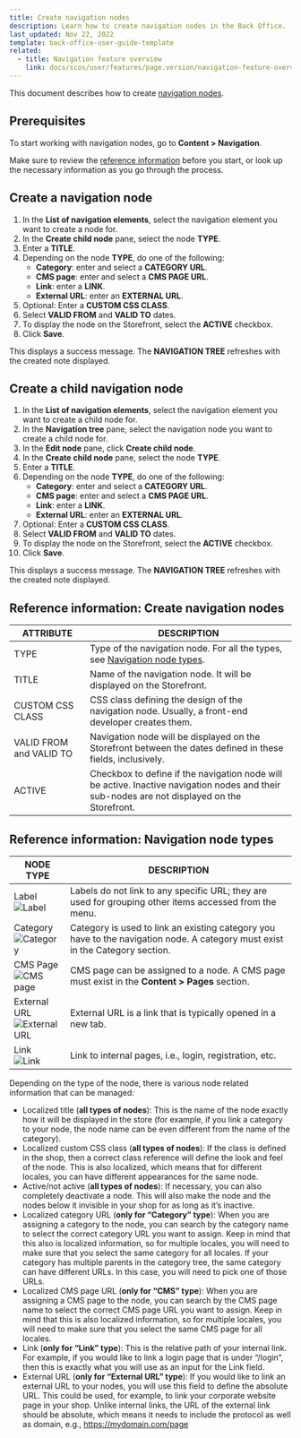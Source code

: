 ```yaml
---
title: Create navigation nodes
description: Learn how to create navigation nodes in the Back Office.
last_updated: Nov 22, 2022
template: back-office-user-guide-template
related:
  - title: Navigation feature overview
    link: docs/scos/user/features/page.version/navigation-feature-overview.html
---
```


This document describes how to create [navigation nodes](/docs/scos/user/features/{{page.version}}/navigation-feature-overview.html#navigation-node).

## Prerequisites

To start working with navigation nodes, go to **Content&nbsp;<span aria-label="and then">></span> Navigation**.

Make sure to review the [reference information](#reference-information-create-navigation-nodes) before you start, or look up the necessary information as you go through the process.

## Create a navigation node

1. In the **List of navigation elements**, select the navigation element you want to create a node for.
2. In the **Create child node** pane, select the node **TYPE**.
3. Enter a **TITLE**.
4. Depending on the node **TYPE**, do one of the following:
    * **Category**: enter and select a **CATEGORY URL**.
    * **CMS page**: enter and select a **CMS PAGE URL**.
    * **Link**: enter a **LINK**.
    * **External URL**: enter an **EXTERNAL URL**.
5. Optional: Enter a **CUSTOM CSS CLASS**.
6. Select **VALID FROM** and **VALID TO** dates.
7. To display the node on the Storefront, select the **ACTIVE** checkbox.
8. Click **Save**.

This displays a success message. The **NAVIGATION TREE** refreshes with the created note displayed.

## Create a child navigation node

1. In the **List of navigation elements**, select the navigation element you want to create a child node for.
2. In the **Navigation tree** pane, select the navigation node you want to create a child node for.
3. In the **Edit node** pane, click **Create child node**.
4. In the **Create child node** pane, select the node **TYPE**.
5. Enter a **TITLE**.
6. Depending on the node **TYPE**, do one of the following:
    * **Category**: enter and select a **CATEGORY URL**.
    * **CMS page**: enter and select a **CMS PAGE URL**.
    * **Link**: enter a **LINK**.
    * **External URL**: enter an **EXTERNAL URL**.
7. Optional: Enter a **CUSTOM CSS CLASS**.
8. Select **VALID FROM** and **VALID TO** dates.
9. To display the node on the Storefront, select the **ACTIVE** checkbox.
10. Click **Save**.

This displays a success message. The **NAVIGATION TREE** refreshes with the created note displayed.


## Reference information: Create navigation nodes

| ATTRIBUTE | DESCRIPTION |
| --- | --- |
| TYPE | Type of the navigation node. For all the types, see [Navigation node types](#navigation-node-types). |
| TITLE | Name of the navigation node. It will be displayed on the Storefront. |
| CUSTOM CSS CLASS | CSS class defining the design of the navigation node. Usually, a front-end developer creates them. |
| VALID FROM and VALID TO | Navigation node will be displayed on the Storefront between the dates defined in these fields, inclusively. |
| ACTIVE | Checkbox to define if the navigation node will be active. Inactive navigation nodes and their sub-nodes are not displayed on the Storefront.  |

## Reference information: Navigation node types

| NODE TYPE | DESCRIPTION |
| --- | --- |
|Label<br>![Label](https://spryker.s3.eu-central-1.amazonaws.com/docs/User+Guides/Back+Office+User+Guides/Navigation/Navigation+Node+Types/label.png)   | Labels do not link to any specific URL; they are used for grouping other items accessed from the menu.|
| Category<br>![Category](https://spryker.s3.eu-central-1.amazonaws.com/docs/User+Guides/Back+Office+User+Guides/Navigation/Navigation+Node+Types/category.png) | Category is used to link an existing category you have to the navigation node. A category must exist in the Category section. |
|CMS Page<br>![CMS page](https://spryker.s3.eu-central-1.amazonaws.com/docs/User+Guides/Back+Office+User+Guides/Navigation/Navigation+Node+Types/cms-page.png)| CMS page can be assigned to a node. A CMS page must exist in the **Content&nbsp;<span aria-label="and then">></span> Pages** section.|
| External URL<br>![External URL](https://spryker.s3.eu-central-1.amazonaws.com/docs/User+Guides/Back+Office+User+Guides/Navigation/Navigation+Node+Types/external-url.png) |External URL is a link that is typically opened in a new tab. |
|Link<br>![Link](https://spryker.s3.eu-central-1.amazonaws.com/docs/User+Guides/Back+Office+User+Guides/Navigation/Navigation+Node+Types/link.png)   | Link to internal pages, i.e., login, registration, etc. |

Depending on the type of the node, there is various node related information that can be managed:

* Localized title (**all types of nodes**): This is the name of the node exactly how it will be displayed in the store (for example, if you link a category to your node, the node name can be even different from the name of the category).
* Localized custom CSS class (**all types of nodes**): If the class is defined in the shop, then a correct class reference will define the look and feel of the node. This is also localized, which means that for different locales, you can have different appearances for the same node.
* Active/not active (**all types of nodes**): If necessary, you can also completely deactivate a node. This will also make the node and the nodes below it invisible in your shop for as long as it’s inactive.
* Localized category URL (**only for “Category” type**): When you are assigning a category to the node, you can search by the category name to select the correct category URL you want to assign. Keep in mind that this also is localized information, so for multiple locales, you will need to make sure that you select the same category for all locales. If your category has multiple parents in the category tree, the same category can have different URLs. In this case, you will need to pick one of those URLs.
* Localized CMS page URL (**only for “CMS” type**): When you are assigning a CMS page to the node, you can search by the CMS page name to select the correct CMS page URL you want to assign. Keep in mind that this is also localized information, so for multiple locales, you will need to make sure that you select the same CMS page for all locales.
* Link (**only for “Link” type**): This is the relative path of your internal link. For example, if you would like to link a login page that is under “/login”, then this is exactly what you will use as an input for the Link field.
* External URL (**only for “External URL” type**): If you would like to link an external URL to your nodes, you will use this field to define the absolute URL. This could be used, for example, to link your corporate website page in your shop. Unlike internal links, the URL of the external link should be absolute, which means it needs to include the protocol as well as domain, e.g., https://mydomain.com/page
